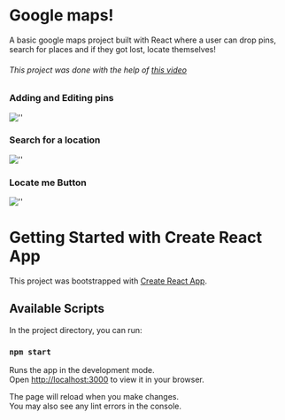 # Google maps!

A basic google maps project built with React where a user can drop pins, search for places and if they got lost, locate themselves!

###### This project was done with the help of [this video](https://www.youtube.com/watch?v=WZcxJGmLbSo)

### Adding and Editing pins

![''](https://media3.giphy.com/media/0CM8KneHGmKrL6kVFv/giphy.gif?cid=790b761146f684f7e4984d0f0d746dcb2dfccc854543d5d0&rid=giphy.gif&ct=g)

### Search for a location

![''](https://media2.giphy.com/media/r9JVe4PULwlOP0sEsr/giphy.gif?cid=790b76110ef42b89bb4238bbe74fd4bf5d689930ab77cce6&rid=giphy.gif&ct=g)

### Locate me Button

![''](https://media4.giphy.com/media/kmGPpL4RN9Spvrkpiw/giphy.gif?cid=790b76118dbce216275a5d3062d3906841d51b0b078c05c0&rid=giphy.gif&ct=g)

# Getting Started with Create React App

This project was bootstrapped with [Create React App](https://github.com/facebook/create-react-app).

## Available Scripts

In the project directory, you can run:

### `npm start`

Runs the app in the development mode.\
Open [http://localhost:3000](http://localhost:3000) to view it in your browser.

The page will reload when you make changes.\
You may also see any lint errors in the console.
